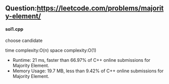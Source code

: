 ## Question:https://leetcode.com/problems/majority-element/

#### sol1.cpp
choose candidate

time complexity:O(n)
space complexity:O(1)

* Runtime: 21 ms, faster than 66.97% of C++ online submissions for Majority Element.
* Memory Usage: 19.7 MB, less than 9.42% of C++ online submissions for Majority Element.
